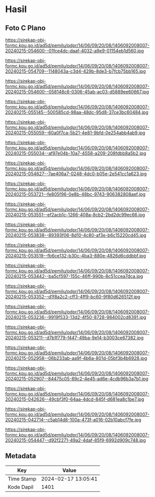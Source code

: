 # Hasil

## Foto C Plano

https://sirekap-obj-formc.kpu.go.id/ad5d/pemilu/pdpr/14/06/09/20/08/1406092008007-20240215-054600--01fce4dc-daaf-4032-a9e9-01154eb1d560.jpg

https://sirekap-obj-formc.kpu.go.id/ad5d/pemilu/pdpr/14/06/09/20/08/1406092008007-20240215-054709--1148043a-c3d4-429b-8de3-b7fcb75bb165.jpg

https://sirekap-obj-formc.kpu.go.id/ad5d/pemilu/pdpr/14/06/09/20/08/1406092008007-20240215-054600--058148c6-0306-45ab-ac03-d5889ee60667.jpg

https://sirekap-obj-formc.kpu.go.id/ad5d/pemilu/pdpr/14/06/09/20/08/1406092008007-20240215-055145--500585cd-98aa-48dc-95d8-37ce3bc60484.jpg

https://sirekap-obj-formc.kpu.go.id/ad5d/pemilu/pdpr/14/06/09/20/08/1406092008007-20240215-055059--60a0f7ca-5b21-4e81-9bfd-0e254abb4ab9.jpg

https://sirekap-obj-formc.kpu.go.id/ad5d/pemilu/pdpr/14/06/09/20/08/1406092008007-20240215-055034--af97e04b-10a7-4558-a209-208fdbb8a5b2.jpg

https://sirekap-obj-formc.kpu.go.id/ad5d/pemilu/pdpr/14/06/09/20/08/1406092008007-20240215-054627--7ae406a7-0248-4dc0-b05e-2e541cc1a623.jpg

https://sirekap-obj-formc.kpu.go.id/ad5d/pemilu/pdpr/14/06/09/20/08/1406092008007-20240215-053721--fe805f96-0e8b-48bc-9743-906382808aef.jpg

https://sirekap-obj-formc.kpu.go.id/ad5d/pemilu/pdpr/14/06/09/20/08/1406092008007-20240215-053551--ef2acb1c-1266-408a-8cb2-2bd2dc99ec66.jpg

https://sirekap-obj-formc.kpu.go.id/ad5d/pemilu/pdpr/14/06/09/20/08/1406092008007-20240215-053838--89393f06-8d10-4c80-af3e-b6c15220cd45.jpg

https://sirekap-obj-formc.kpu.go.id/ad5d/pemilu/pdpr/14/06/09/20/08/1406092008007-20240215-053519--fb6ce132-b30c-4ba3-880e-4826d6cddbbf.jpg

https://sirekap-obj-formc.kpu.go.id/ad5d/pemilu/pdpr/14/06/09/20/08/1406092008007-20240215-053442--ba5cf597-155c-46ff-990b-8c51ccea7dca.jpg

https://sirekap-obj-formc.kpu.go.id/ad5d/pemilu/pdpr/14/06/09/20/08/1406092008007-20240215-053352--d1f8a2c2-cff3-4ff9-bc60-9f80d626512f.jpg

https://sirekap-obj-formc.kpu.go.id/ad5d/pemilu/pdpr/14/06/09/20/08/1406092008007-20240215-053236--9919f533-13d2-4f50-8728-984002cd8391.jpg

https://sirekap-obj-formc.kpu.go.id/ad5d/pemilu/pdpr/14/06/09/20/08/1406092008007-20240215-053211--d7b1f779-f447-49ba-9e14-b3003ce67382.jpg

https://sirekap-obj-formc.kpu.go.id/ad5d/pemilu/pdpr/14/06/09/20/08/1406092008007-20240215-052958--06b233ab-aa9f-4b6a-801d-05bf3b4b6928.jpg

https://sirekap-obj-formc.kpu.go.id/ad5d/pemilu/pdpr/14/06/09/20/08/1406092008007-20240215-052907--84475c05-89c2-4e45-ad6e-4cdb96b3a7b1.jpg

https://sirekap-obj-formc.kpu.go.id/ad5d/pemilu/pdpr/14/06/09/20/08/1406092008007-20240215-042626--49cbf3f0-64aa-4dcd-845f-d681ea8c1be7.jpg

https://sirekap-obj-formc.kpu.go.id/ad5d/pemilu/pdpr/14/06/09/20/08/1406092008007-20240215-042714--c5ab14d8-100a-473f-a016-02b10abcf7fe.jpg

https://sirekap-obj-formc.kpu.go.id/ad5d/pemilu/pdpr/14/06/09/20/08/1406092008007-20240215-054447--d92f2271-49a2-4daf-85f9-6992d909c748.jpg


## Metadata

| Key        | Value               |
| ---------- | ------------------- |
| Time Stamp | 2024-02-17 13:05:41 |
| Kode Dapil | 1401                |



